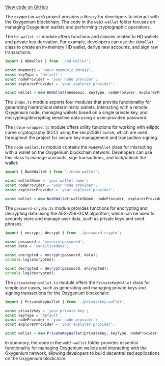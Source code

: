 [View code on GitHub](https://github.com/oxygenium/oxygenium-web3/.autodoc/docs/json/packages/web3-wallet)

The `oxygenium-web3` project provides a library for developers to interact with the Oxygenium blockchain. The code in the `web3-wallet` folder focuses on managing Oxygenium wallets and performing cryptographic operations.

The `hd-wallet.ts` module offers functions and classes related to HD wallets and private key derivation. For example, developers can use the `HDWallet` class to create an in-memory HD wallet, derive new accounts, and sign raw transactions:

```javascript
import { HDWallet } from './hd-wallet';

const mnemonic = 'your mnemonic phrase';
const keyType = 'default';
const nodeProvider = 'your node provider';
const explorerProvider = 'your explorer provider';

const wallet = new HDWallet(mnemonic, keyType, nodeProvider, explorerProvider);
```

The `index.ts` module exports four modules that provide functionality for generating hierarchical deterministic wallets, interacting with a remote Oxygenium node, managing wallets based on a single private key, and encrypting/decrypting sensitive data using a user-provided password.

The `noble-wrapper.ts` module offers utility functions for working with elliptic curve cryptography (ECC) using the secp256k1 curve, which are used throughout the project for secure key management and transaction signing.

The `node-wallet.ts` module contains the `NodeWallet` class for interacting with a wallet on the Oxygenium blockchain network. Developers can use this class to manage accounts, sign transactions, and lock/unlock the wallet:

```javascript
import { NodeWallet } from './node-wallet';

const walletName = 'your wallet name';
const nodeProvider = 'your node provider';
const explorerProvider = 'your explorer provider';

const wallet = new NodeWallet(walletName, nodeProvider, explorerProvider);
```

The `password-crypto.ts` module provides functions for encrypting and decrypting data using the AES-256-GCM algorithm, which can be used to securely store and manage user data, such as private keys and seed phrases:

```javascript
import { encrypt, decrypt } from './password-crypto';

const password = 'mysecretpassword';
const data = 'sensitivedata';

const encrypted = encrypt(password, data);
console.log(encrypted);

const decrypted = decrypt(password, encrypted);
console.log(decrypted);
```

The `privatekey-wallet.ts` module offers the `PrivateKeyWallet` class for simple use cases, such as generating and managing private keys and signing transactions for the Oxygenium blockchain:

```javascript
import { PrivateKeyWallet } from './privatekey-wallet';

const privateKey = 'your private key';
const keyType = 'default';
const nodeProvider = 'your node provider';
const explorerProvider = 'your explorer provider';

const wallet = new PrivateKeyWallet(privateKey, keyType, nodeProvider, explorerProvider);
```

In summary, the code in the `web3-wallet` folder provides essential functionality for managing Oxygenium wallets and interacting with the Oxygenium network, allowing developers to build decentralized applications on the Oxygenium blockchain.
